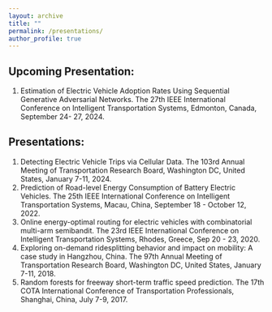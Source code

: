 ```yaml
---
layout: archive
title: ""
permalink: /presentations/
author_profile: true
---
```


Upcoming Presentation: 
------
1. Estimation of Electric Vehicle Adoption Rates Using Sequential Generative Adversarial Networks. The 27th IEEE International Conference on Intelligent Transportation Systems, Edmonton, Canada, September 24- 27, 2024.

Presentations: 
------
1. Detecting Electric Vehicle Trips via Cellular Data. The 103rd Annual Meeting of Transportation Research Board, Washington DC, United States, January 7-11, 2024.
2. Prediction of Road-level Energy Consumption of Battery Electric Vehicles. The 25th IEEE International Conference on Intelligent Transportation Systems, Macau, China,
September 18 - October 12, 2022.
3. Online energy-optimal routing for electric vehicles with combinatorial multi-arm semibandit. The 23rd IEEE International Conference on Intelligent Transportation Systems,
Rhodes, Greece, Sep 20 - 23, 2020.
4. Exploring on-demand ridesplitting behavior and impact on mobility: A case study in Hangzhou, China. The 97th Annual Meeting of Transportation Research Board, Washington DC, United States, January 7-11, 2018.
5. Random forests for freeway short-term traffic speed prediction. The 17th COTA International Conference of Transportation Professionals, Shanghai, China, July 7-9, 2017.
